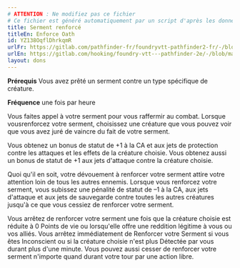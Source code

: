 ```yaml
---
# ATTENTION : Ne modifiez pas ce fichier
# Ce fichier est généré automatiquement par un script d'après les données du module Foundry VTT officiel et de sa traduction
title: Serment renforcé
titleEn: Enforce Oath
id: YZ138OqflDhrkqmR
urlFr: https://gitlab.com/pathfinder-fr/foundryvtt-pathfinder2-fr/-/blob/master/data/feats/YZ138OqflDhrkqmR.htm
urlEn: https://gitlab.com/hooking/foundry-vtt---pathfinder-2e/-/blob/master/packs/data/feats.db/enforce-oath.json
layout: dons
---
```

**Prérequis** Vous avez prêté un serment contre un type spécifique de créature.

**Fréquence** une fois par heure

Vous faites appel à votre serment pour vous raffermir au combat. Lorsque vousrenforcez votre serment, choisissez une créature que vous pouvez voir que vous avez juré de vaincre du fait de votre serment.

Vous obtenez un bonus de statut de +1 à la CA et aux jets de protection contre les attaques et les effets de la créature choisie. Vous obtenez aussi un bonus de statut de +1 aux jets d'attaque contre la créature choisie.

Quoi qu'il en soit, votre dévouement à renforcer votre serment attire votre attention loin de tous les autres ennemis. Lorsque vous renforcez votre serment, vous subissez une pénalité de statut de –1 à la CA, aux jets d'attaque et aux jets de sauvegarde contre toutes les autres créatures jusqu'à ce que vous cessiez de renforcer votre serment.

Vous arrêtez de renforcer votre serment une fois que la créature choisie est réduite à 0 Points de vie ou lorsqu'elle offre une reddition légitime à vous ou vos alliés. Vous arrêtez immédiatement de Renforcer votre Serment si vous êtes <a class="entity-link" data-pack="pf2e.conditionspf2e" data-id="fBnFDH2MTzgFijKf" draggable="true"><i class="fas fa-book-open"></i>Inconscient</a> ou si la créature choisie n'est plus <a class="entity-link" data-pack="pf2e.conditionspf2e" data-id="9evPzg9E6muFcoSk" draggable="true"><i class="fas fa-book-open"></i>Détectée</a> par vous durant plus d'une minute. Vous pouvez aussi cesser de renforcer votre serment n'importe quand durant votre tour par une action libre.
